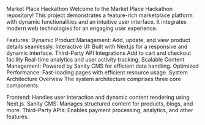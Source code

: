 Market Place Hackathon
Welcome to the Market Place Hackathon repository! This project demonstrates a feature-rich marketplace platform with dynamic functionalities and an intuitive user interface. It integrates modern web technologies for an engaging user experience.

Features:
Dynamic Product Management: Add, update, and view product details seamlessly.
Interactive UI: Built with Next.js for a responsive and dynamic interface.
Third-Party API Integrations
Add to cart and checkout facility
Real-time analytics and user activity tracking.
Scalable Content Management: Powered by Sanity CMS for efficient data handling.
Optimized Performance: Fast-loading pages with efficient resource usage.
System Architecture
Overview
The system architecture comprises three core components:

Frontend: Handles user interaction and dynamic content rendering using Next.js.
Sanity CMS: Manages structured content for products, blogs, and more.
Third-Party APIs: Enables payment processing, analytics, and other features.
